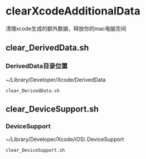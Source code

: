 # clearXcodeAdditionalData
清理xcode生成的额外数据，释放你的mac电脑空间


## clear_DerivedData.sh

### DerivedData目录位置
 ~/Library/Developer/Xcode/DerivedData
```
clear_DerivedData.sh

```

## clear_DeviceSupport.sh

### DeviceSupport
~/Library/Developer/Xcode/iOS\ DeviceSupport
```
clear_DeviceSupport.sh
```